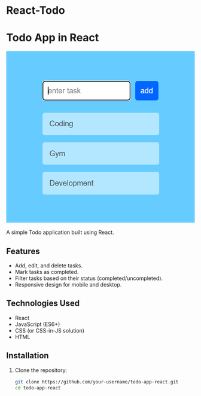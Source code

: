 # React-Todo
# Todo App in React

![Project Image](https://github.com/vamsi190146/React-Todo/blob/main/Output1.png)

A simple Todo application built using React.

## Features

- Add, edit, and delete tasks.
- Mark tasks as completed.
- Filter tasks based on their status (completed/uncompleted).
- Responsive design for mobile and desktop.

## Technologies Used

- React
- JavaScript (ES6+)
- CSS (or CSS-in-JS solution)
- HTML

## Installation

1. Clone the repository:

   ```bash
   git clone https://github.com/your-username/todo-app-react.git
   cd todo-app-react
